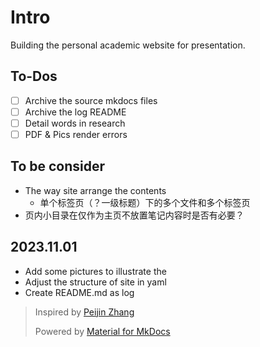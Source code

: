 # Intro

Building the personal academic website for presentation.

## To-Dos

- [ ] Archive the source mkdocs files
- [ ] Archive the log README
- [ ] Detail words in research
- [ ] PDF & Pics render errors

## To be consider

- The way site arrange the contents
  - 单个标签页（？一级标题）下的多个文件和多个标签页
- 页内小目录在仅作为主页不放置笔记内容时是否有必要？

## 2023.11.01

- Add some pictures to illustrate the 
- Adjust the structure of site in yaml
- Create README.md as log

> Inspired by [Peijin Zhang](https://pjzhang.cc/)
>
> Powered by [Material for MkDocs](https://squidfunk.github.io/mkdocs-material/)